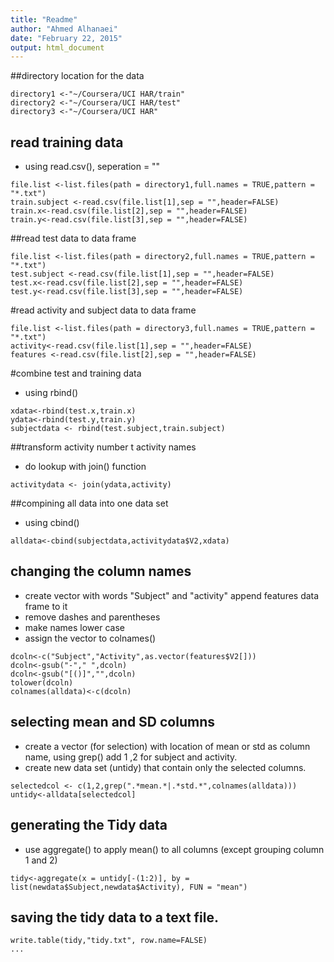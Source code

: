 ```yaml
---
title: "Readme"
author: "Ahmed Alhanaei"
date: "February 22, 2015"
output: html_document
---
```

  






##directory location for the data

```{r}
directory1 <-"~/Coursera/UCI HAR/train"
directory2 <-"~/Coursera/UCI HAR/test"
directory3 <-"~/Coursera/UCI HAR"
```

## read training data
* using read.csv(), seperation = ""

``` {r}
file.list <-list.files(path = directory1,full.names = TRUE,pattern = "*.txt")
train.subject <-read.csv(file.list[1],sep = "",header=FALSE)
train.x<-read.csv(file.list[2],sep = "",header=FALSE)
train.y<-read.csv(file.list[3],sep = "",header=FALSE)
```

##read test data to data frame
```{r}
file.list <-list.files(path = directory2,full.names = TRUE,pattern = "*.txt")
test.subject <-read.csv(file.list[1],sep = "",header=FALSE)
test.x<-read.csv(file.list[2],sep = "",header=FALSE)
test.y<-read.csv(file.list[3],sep = "",header=FALSE)
```

#read activity and subject data to data frame
```{r}
file.list <-list.files(path = directory3,full.names = TRUE,pattern = "*.txt")
activity<-read.csv(file.list[1],sep = "",header=FALSE)
features <-read.csv(file.list[2],sep = "",header=FALSE)
```

#combine test and training data 
* using rbind()

```{r}
xdata<-rbind(test.x,train.x)
ydata<-rbind(test.y,train.y)
subjectdata <- rbind(test.subject,train.subject)
```
##transform activity number t activity names
* do lookup with join() function

```{r}
activitydata <- join(ydata,activity)
```

##compining all data into one data set
* using cbind()

```{r}
alldata<-cbind(subjectdata,activitydata$V2,xdata)
```

## changing the column names
* create vector with words "Subject" and "activity" append features data frame to it
* remove dashes and parentheses 
* make names lower case
* assign the vector to colnames()

```{r}
dcoln<-c("Subject","Activity",as.vector(features$V2[]))
dcoln<-gsub("-"," ",dcoln)
dcoln<-gsub("[()]","",dcoln)
tolower(dcoln)
colnames(alldata)<-c(dcoln)
```

## selecting mean and SD columns
* create a vector (for selection)  with location of mean or std as column name, using grep() add 1 ,2 for subject and activity.
* create new data set (untidy) that contain only the selected columns.

```{r}
selectedcol <- c(1,2,grep(".*mean.*|.*std.*",colnames(alldata)))
untidy<-alldata[selectedcol]
```

## generating the Tidy data
* use aggregate() to apply mean() to all columns (except grouping column 1 and 2)

```{r}
tidy<-aggregate(x = untidy[-(1:2)], by = list(newdata$Subject,newdata$Activity), FUN = "mean")
```

## saving the tidy data to a text file.
```{r}
write.table(tidy,"tidy.txt", row.name=FALSE)
...






